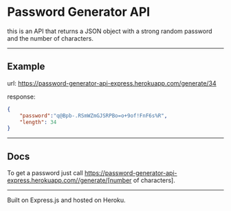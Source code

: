 # Password Generator API

this is an API that returns a JSON object with a strong random password and the number of characters.

---

## Example

url: https://password-generator-api-express.herokuapp.com/generate/34

response:

```JSON
{
    "password":"q@Bpb-.RSmWZmGJSRPBo=o+9of!FnF6s%R",
    "length": 34
}
```

---

## Docs

To get a password just call https://password-generator-api-express.herokuapp.com//generate/[number of characters].

---

Built on Express.js and hosted on Heroku.
